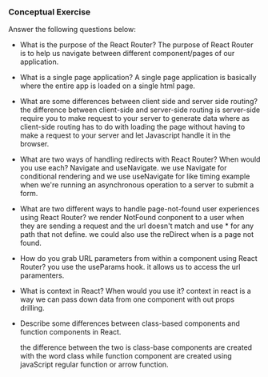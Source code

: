 ### Conceptual Exercise

Answer the following questions below:

- What is the purpose of the React Router?
The purpose of React Router is to help us navigate between different component/pages of our application.

- What is a single page application?
A single page application is basically where the entire app is loaded on a single html page.

- What are some differences between client side and server side routing?
the difference between client-side and server-side routing is server-side require you to make request to your server to generate data where as client-side routing has to do with loading the page without having to make a request to your server and let Javascript handle it in the browser.

- What are two ways of handling redirects with React Router? When would you use each?
Navigate and useNavigate. 
we use Navigate for conditional rendering and we use useNavigate for like timing example when we're running an asynchronous operation to a server to submit a form.

- What are two different ways to handle page-not-found user experiences using React Router? 
we render NotFound conponent to a user when they are sending a request and the url doesn't match and use * for any path that not define.
we could also use the reDirect when is a page not found.

- How do you grab URL parameters from within a component using React Router?
you use the useParams hook. it allows us to access the url paramenters.

- What is context in React? When would you use it?
context in react is a way we can pass down data from one component with out props drilling.

- Describe some differences between class-based components and function
  components in React.

  the difference between the two is class-base components are created with the word class while function component are created using javaScript regular function or arrow function.

